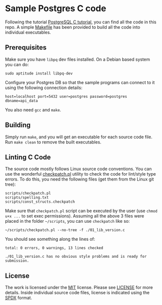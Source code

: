 # Sample Postgres C code

Following the tutorial [PostgreSQL C tutorial](https://zetcode.com/db/postgresqlc/), you can find all the code in this repo. A simple [Makefile](./Makefile) has been provided to build all the code into individual executables.

## Prerequisites

Make sure you have `libpq` dev files installed. On a Debian based system you can do:

```
sudo aptitude install libpq-dev
```

Configure your Postgres DB so that the sample programs can connect to it using the following connection details:

```
host=localhost port=5432 user=postgres password=postgres dbname=api_data
```

You also need `gcc` and `make`.

## Building

Simply run `make`, and you will get an executable for each source code file. Run `make clean` to remove the built executables.

## Linting C Code

The source code mostly follows Linux source code conventions. You can use the wonderful [checkpatch.pl](https://git.kernel.org/pub/scm/linux/kernel/git/torvalds/linux.git/tree/scripts/checkpatch.pl) utility to check the code for lint/style type errors. To do this, you need the following files (get them from the Linux git tree):

```
scripts/checkpatch.pl
scripts/spelling.txt
scripts/const_structs.checkpatch
```

Make sure that `checkpatch.pl` script can be executed by the user (use `chmod u+x ...` to set exec permissions). Assuming all the above 3 files were placed in the folder `~/scripts`, you can use `checkpatch` like so:

```
~/scripts/checkpatch.pl --no-tree -f ./01_lib_version.c
```

You should see something along the lines of:

```
total: 0 errors, 0 warnings, 13 lines checked

./01_lib_version.c has no obvious style problems and is ready for submission.
```

## License

The work is licensed under the [MIT](https://opensource.org/licenses/MIT) license. Please see [LICENSE](./LICENSE) for more details. Inside individual source code files, license is indicated using the [SPDX](https://spdx.org/licenses/) format.
